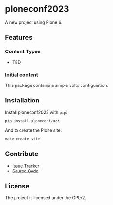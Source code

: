 # ploneconf2023

A new project using Plone 6.

## Features

### Content Types

- TBD

### Initial content

This package contains a simple volto configuration.

Installation
------------

Install ploneconf2023 with `pip`:

```shell
pip install ploneconf2023
```
And to create the Plone site:

```shell
make create_site
```

## Contribute

- [Issue Tracker](https://github.com/polyester/ploneconf2023/issues)
- [Source Code](https://github.com/polyester/ploneconf2023/)

## License

The project is licensed under the GPLv2.

